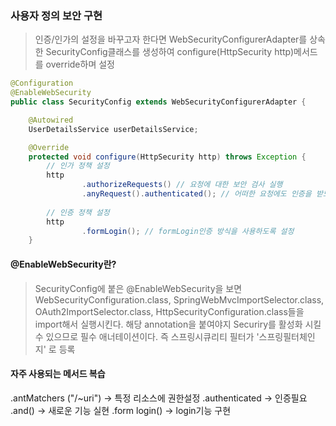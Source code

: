 
### 사용자 정의 보안 구현

> 인증/인가의 설정을 바꾸고자 한다면 WebSecurityConfigurerAdapter를 상속한 SecurityConfig클래스를 생성하여 configure(HttpSecurity http)메서드를 override하며 설정


```java
@Configuration
@EnableWebSecurity
public class SecurityConfig extends WebSecurityConfigurerAdapter {

    @Autowired
    UserDetailsService userDetailsService;

    @Override
    protected void configure(HttpSecurity http) throws Exception {
        // 인가 정책 설정
        http
                .authorizeRequests() // 요청에 대한 보안 검사 실행
                .anyRequest().authenticated(); // 어떠한 요청에도 인증을 받도록 설정
        
        // 인증 정책 설정
        http
                .formLogin(); // formLogin인증 방식을 사용하도록 설정
    }
```

#### @EnableWebSecurity란?
> SecurityConfig에 붙은 @EnableWebSecurity을 보면 WebSecurityConfiguration.class, SpringWebMvcImportSelector.class, OAuth2ImportSelector.class, HttpSecurityConfiguration.class들을 import해서 실행시킨다.
> 해당 annotation을 붙여야지 Securiry를 활성화 시킬 수 있으므로 필수 애너테이션이다.
즉 스프링시큐리티 필터가 '스프링필터체인지' 로 등록 

#### 자주 사용되는 메서드 복습

.antMatchers ("/~uri")  -> 특정 리소스에 권한설정 
.authenticated -> 인증필요
.and() -> 새로운 기능 실현
.form login() -> login기능 구현 



